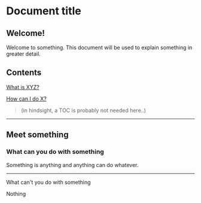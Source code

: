 # Document title

## Welcome!

Welcome to something. This document will be used to explain something in greater detail.

## Contents

[What is XYZ?](/first-question.md)

[How can I do X?](/second-question.md)

> \(in hindsight, a TOC is probably not needed here..\)

---

## Meet something

### What can you do with something

Something is anything and anything can do whatever.

---

What can't you do with something

Nothing

